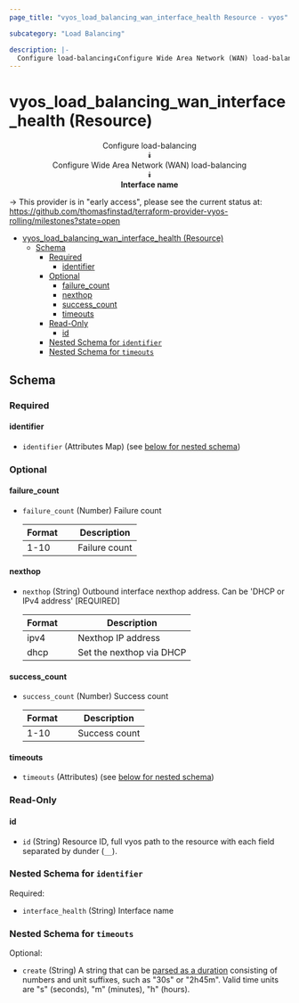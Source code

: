 ```yaml
---
page_title: "vyos_load_balancing_wan_interface_health Resource - vyos"

subcategory: "Load Balancing"

description: |-
  Configure load-balancing⯯Configure Wide Area Network (WAN) load-balancing⯯Interface name
---
```


# vyos_load_balancing_wan_interface_health (Resource)
<center>

Configure load-balancing  
⯯  
Configure Wide Area Network (WAN) load-balancing  
⯯  
**Interface name**


</center>

-> This provider is in "early access", please see the current status at: https://github.com/thomasfinstad/terraform-provider-vyos-rolling/milestones?state=open

<!--TOC-->

- [vyos_load_balancing_wan_interface_health (Resource)](#vyos_load_balancing_wan_interface_health-resource)
  - [Schema](#schema)
    - [Required](#required)
      - [identifier](#identifier)
    - [Optional](#optional)
      - [failure_count](#failure_count)
      - [nexthop](#nexthop)
      - [success_count](#success_count)
      - [timeouts](#timeouts)
    - [Read-Only](#read-only)
      - [id](#id)
    - [Nested Schema for `identifier`](#nested-schema-for-identifier)
    - [Nested Schema for `timeouts`](#nested-schema-for-timeouts)

<!--TOC-->

<!-- schema generated by tfplugindocs -->
## Schema

### Required

#### identifier
- `identifier` (Attributes Map) (see [below for nested schema](#nestedatt--identifier))

### Optional

#### failure_count
- `failure_count` (Number) Failure count

    |  Format  &emsp;|  Description    |
    |----------|-----------------|
    |  1-10    &emsp;|  Failure count  |
#### nexthop
- `nexthop` (String) Outbound interface nexthop address. Can be &#39;DHCP or IPv4 address&#39; [REQUIRED]

    |  Format  &emsp;|  Description               |
    |----------|----------------------------|
    |  ipv4    &emsp;|  Nexthop IP address        |
    |  dhcp    &emsp;|  Set the nexthop via DHCP  |
#### success_count
- `success_count` (Number) Success count

    |  Format  &emsp;|  Description    |
    |----------|-----------------|
    |  1-10    &emsp;|  Success count  |
#### timeouts
- `timeouts` (Attributes) (see [below for nested schema](#nestedatt--timeouts))

### Read-Only

#### id
- `id` (String) Resource ID, full vyos path to the resource with each field separated by dunder (`__`).

<a id="nestedatt--identifier"></a>
### Nested Schema for `identifier`

Required:

- `interface_health` (String) Interface name


<a id="nestedatt--timeouts"></a>
### Nested Schema for `timeouts`

Optional:

- `create` (String) A string that can be [parsed as a duration](https://pkg.go.dev/time#ParseDuration) consisting of numbers and unit suffixes, such as &#34;30s&#34; or &#34;2h45m&#34;. Valid time units are &#34;s&#34; (seconds), &#34;m&#34; (minutes), &#34;h&#34; (hours).
